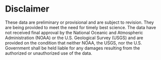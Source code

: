 Disclaimer
==========

These data are preliminary or provisional and are subject to revision. They are being provided to meet the need for timely best science. The data have not received final approval by the National Oceanic and Atmospheric Administration (NOAA) or the U.S. Geological Survey (USGS) and are provided on the condition that neither NOAA, the USGS, nor the U.S. Government shall be held liable for any damages resulting from the authorized or unauthorized use of the data.

